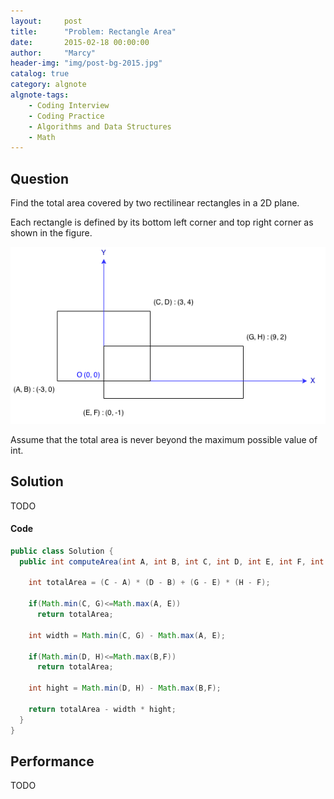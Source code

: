 ```yaml
---
layout:     post
title:      "Problem: Rectangle Area"
date:       2015-02-18 00:00:00
author:     "Marcy"
header-img: "img/post-bg-2015.jpg"
catalog: true
category: algnote
algnote-tags:
    - Coding Interview
    - Coding Practice
    - Algorithms and Data Structures
    - Math
---
```


## Question

Find the total area covered by two rectilinear rectangles in a 2D plane.

Each rectangle is defined by its bottom left corner and top right corner as shown in the figure.

![](/img/posts/dsa/rectangle_area.png)

Assume that the total area is never beyond the maximum possible value of int.

## Solution
TODO

#### Code
```java
public class Solution {
  public int computeArea(int A, int B, int C, int D, int E, int F, int G, int H) {
    
    int totalArea = (C - A) * (D - B) + (G - E) * (H - F);
    
    if(Math.min(C, G)<=Math.max(A, E)) 
      return totalArea;
      
    int width = Math.min(C, G) - Math.max(A, E);
    
    if(Math.min(D, H)<=Math.max(B,F)) 
      return totalArea;
      
    int hight = Math.min(D, H) - Math.max(B,F);
    
    return totalArea - width * hight;
  }
}
```

## Performance
TODO